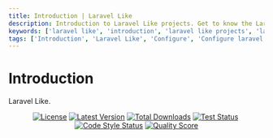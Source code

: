 ```yaml
---
title: Introduction | Laravel Like
description: Introduction to Laravel Like projects. Get to know the Laravel Like projects. Learn about the Laravel Like projects. Configure and install Laravel Like into your Laravel projects.
keywords: ['laravel like', 'introduction', 'laravel like projects', 'laravel like introduction', 'configure laravel like', 'install laravel like']
tags: ['Introduction', 'Laravel Like', 'Configure', 'Configure laravel like', 'Install laravel like', 'Laravel Like Projects', 'Get Started']
---
```


<head>
  <meta name="robots" content="index,follow" />
  <meta name="author" content="CSlant" />
  <link rel="canonical" data-rh="true" href="/laravel-like/introduction" />
</head>

# Introduction

Laravel Like.

<p align="center">
<a href="https://github.com/cslant/laravel-like?tab=MIT-1-ov-file"><img src="https://img.shields.io/github/license/cslant/laravel-like.svg?style=flat-square" alt="License" /></a>&nbsp;<a href="https://github.com/cslant/laravel-like/releases"><img src="https://img.shields.io/github/release/cslant/laravel-like.svg?style=flat-square" alt="Latest Version" /></a>&nbsp;<a href="https://packagist.org/packages/cslant/laravel-like"><img src="https://img.shields.io/packagist/dt/cslant/laravel-like.svg?style=flat-square" alt="Total Downloads" /></a>&nbsp;<a href="https://github.com/cslant/laravel-like/actions/workflows/setup_test.yml"><img src="https://img.shields.io/github/actions/workflow/status/cslant/laravel-like/setup_test.yml?label=tests&branch=main" alt="Test Status" /></a>&nbsp;<a href="https://github.com/cslant/laravel-like/actions/workflows/php-cs-fixer.yml"><img src="https://img.shields.io/github/actions/workflow/status/cslant/laravel-like/php-cs-fixer.yml?label=code%20style&branch=main" alt="Code Style Status" /></a>&nbsp;<a href="https://scrutinizer-ci.com/g/cslant/laravel-like"><img src="https://img.shields.io/scrutinizer/g/cslant/laravel-like.svg?style=flat-square" alt="Quality Score" /></a>
</p>
